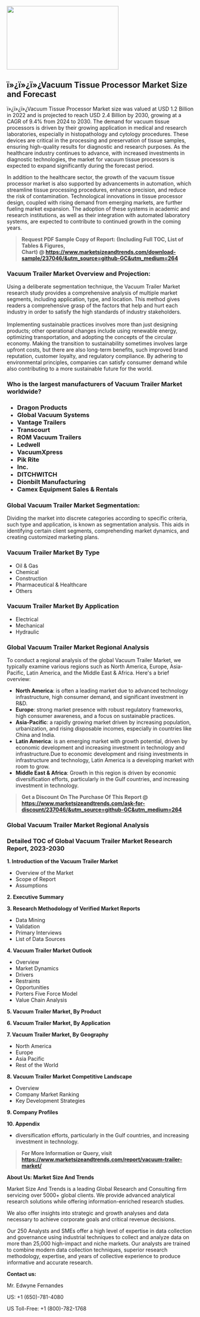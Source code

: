 <p><img class="alignnone size-medium wp-image-20088" src="https://ffe5etoiles.com/wp-content/uploads/2024/12/MST1-300x171.png" alt="" width="300" height="171" /></p><h2>ï»¿ï»¿ï»¿Vacuum Tissue Processor Market Size and Forecast</h2><p>ï»¿ï»¿ï»¿Vacuum Tissue Processor Market size was valued at USD 1.2 Billion in 2022 and is projected to reach USD 2.4 Billion by 2030, growing at a CAGR of 9.4% from 2024 to 2030. The demand for vacuum tissue processors is driven by their growing application in medical and research laboratories, especially in histopathology and cytology procedures. These devices are critical in the processing and preservation of tissue samples, ensuring high-quality results for diagnostic and research purposes. As the healthcare industry continues to advance, with increased investments in diagnostic technologies, the market for vacuum tissue processors is expected to expand significantly during the forecast period.</p><p>In addition to the healthcare sector, the growth of the vacuum tissue processor market is also supported by advancements in automation, which streamline tissue processing procedures, enhance precision, and reduce the risk of contamination. Technological innovations in tissue processor design, coupled with rising demand from emerging markets, are further fueling market expansion. The adoption of these systems in academic and research institutions, as well as their integration with automated laboratory systems, are expected to contribute to continued growth in the coming years.</p></p><blockquote id="" class=""><strong>Request PDF Sample Copy of Report: (Including Full TOC, List of Tables &amp; Figures, Chart)&nbsp;@&nbsp;<strong><a href="https://www.marketsizeandtrends.com/download-sample/237046/&utm_source=github-GC&utm_medium=264" target="_blank">https://www.marketsizeandtrends.com/download-sample/237046/&utm_source=github-GC&utm_medium=264</a></strong></strong></blockquote><h3 id="" class="">Vacuum Trailer Market&nbsp;Overview and Projection:</h3><p id="" class="">Using a deliberate segmentation technique, the Vacuum Trailer Market research study provides a comprehensive analysis of multiple market segments, including application, type, and location. This method gives readers a comprehensive grasp of the factors that help and hurt each industry in order to satisfy the high standards of industry stakeholders. <br /> <br />Implementing sustainable practices involves more than just designing products; other operational changes include using renewable energy, optimizing transportation, and adopting the concepts of the circular economy. Making the transition to sustainability sometimes involves large upfront costs, but there are also long-term benefits, such improved brand reputation, customer loyalty, and regulatory compliance. By adhering to environmental principles, companies can satisfy consumer demand while also contributing to a more sustainable future for the world.</p><h3 id="" class="">Who is the largest manufacturers of&nbsp;Vacuum Trailer Market worldwide?</h3><h3 class=""><p><ul><li>Dragon Products </li><li> Global Vacuum Systems </li><li> Vantage Trailers </li><li> Transcourt </li><li> ROM Vacuum Trailers </li><li> Ledwell </li><li> VacuumXpress </li><li> Pik Rite </li><li> Inc. </li><li> DITCHWITCH </li><li> Dionbilt Manufacturing </li><li> Camex Equipment Sales & Rentals</li></ul></p></h3><h3 id="" class="">Global&nbsp;Vacuum Trailer Market Segmentation:</h3><p id="" class="">Dividing the market into discrete categories according to specific criteria, such type and application, is known as segmentation analysis. This aids in identifying certain client segments, comprehending market dynamics, and creating customized marketing plans.</p><h3 id="" class="">Vacuum Trailer Market&nbsp;By Type</h3><p><p><ul><li>Oil & Gas</li><li> Chemical</li><li> Construction</li><li> Pharmaceutical & Healthcare</li><li> Others</p></li></ul></p></p><h3 id="" class="">Vacuum Trailer Market&nbsp;By Application</h3><p class=""><p><ul><li>Electrical</li><li> Mechanical</li><li> Hydraulic</li></ul></p></p><h3 id="" class="">Global Vacuum Trailer Market Regional Analysis</h3><p id="" class="">To conduct a regional analysis of the global Vacuum Trailer Market, we typically examine various regions such as North America, Europe, Asia-Pacific, Latin America, and the Middle East &amp; Africa. Here's a brief overview:</p><ul><li><strong>North America</strong>: is often a leading market due to advanced technology infrastructure, high consumer demand, and significant investment in R&amp;D.</li><li><strong>Europe</strong>: strong market presence with robust regulatory frameworks, high consumer awareness, and a focus on sustainable practices.</li><li><strong>Asia-Pacific</strong>: a rapidly growing market driven by increasing population, urbanization, and rising disposable incomes, especially in countries like China and India.</li><li><strong>Latin America</strong>: is an emerging market with growth potential, driven by economic development and increasing investment in technology and infrastructure.Due to economic development and rising investments in infrastructure and technology, Latin America is a developing market with room to grow.</li><li><strong>Middle East &amp; Africa</strong>: Growth in this region is driven by economic diversification efforts, particularly in the Gulf countries, and increasing investment in technology.</li></ul><blockquote id="" class=""><strong>Get a Discount On The Purchase Of This Report @ <strong><a href="https://www.marketsizeandtrends.com/ask-for-discount/237046/&utm_source=github-GC&utm_medium=264" target="_blank">https://www.marketsizeandtrends.com/ask-for-discount/237046/&utm_source=github-GC&utm_medium=264</a></strong></strong></blockquote><h3 id="" class="">Global Vacuum Trailer Market Regional Analysis</h3><h3 id="" class="">Detailed TOC of Global Vacuum Trailer Market Research Report, 2023-2030</h3><p id="" class=""><strong>1. Introduction of the Vacuum Trailer Market</strong></p><ul><li>Overview of the Market</li><li>Scope of Report</li><li>Assumptions</li></ul><p id="" class=""><strong>2. Executive Summary</strong></p><p id="" class=""><strong>3. Research Methodology of Verified Market Reports</strong></p><ul><li>Data Mining</li><li>Validation</li><li>Primary Interviews</li><li>List of Data Sources</li></ul><p id="" class=""><strong>4. Vacuum Trailer Market Outlook</strong></p><ul><li>Overview</li><li>Market Dynamics</li><li>Drivers</li><li>Restraints</li><li>Opportunities</li><li>Porters Five Force Model</li><li>Value Chain Analysis</li></ul><p id="" class=""><strong>5. Vacuum Trailer Market, By Product</strong></p><p id="" class=""><strong>6. Vacuum Trailer Market, By Application</strong></p><p id="" class=""><strong>7. Vacuum Trailer Market, By Geography</strong></p><ul><li>North America</li><li>Europe</li><li>Asia Pacific</li><li>Rest of the World</li></ul><p id="" class=""><strong>8. Vacuum Trailer Market Competitive Landscape</strong></p><ul><li>Overview</li><li>Company Market Ranking</li><li>Key Development Strategies</li></ul><p id="" class=""><strong>9. Company Profiles</strong></p><p id="" class=""><strong>10. Appendix</strong></p><ul><li>diversification efforts, particularly in the Gulf countries, and increasing investment in technology.</li></ul><blockquote id="" class=""><strong>For More Information or Query, visit <strong><strong><a href="https://www.marketsizeandtrends.com/report/vacuum-trailer-market/" target="_blank">https://www.marketsizeandtrends.com/report/vacuum-trailer-market/</a></strong></strong></strong></blockquote><p id="" class=""><strong>About Us: Market Size And Trends</strong></p><p id="" class="">Market Size And Trends is a leading Global Research and Consulting firm servicing over 5000+ global clients. We provide advanced analytical research solutions while offering information-enriched research studies.</p><p id="" class="">We also offer insights into strategic and growth analyses and data necessary to achieve corporate goals and critical revenue decisions.</p><p id="" class="">Our 250 Analysts and SMEs offer a high level of expertise in data collection and governance using industrial techniques to collect and analyze data on more than 25,000 high-impact and niche markets. Our analysts are trained to combine modern data collection techniques, superior research methodology, expertise, and years of collective experience to produce informative and accurate research.</p><p id="" class=""><strong>Contact us:</strong></p><p id="" class="">Mr. Edwyne Fernandes</p><p id="" class="">US: +1 (650)-781-4080</p><p id="" class="">US Toll-Free: +1 (800)-782-1768</p>
